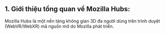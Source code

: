 ## 1. Giới thiệu tổng quan về Mozilla Hubs:
Mozilla Hubs là một nền tảng không gian 3D đa người dùng trên trình duyệt (WebVR/WebXR) mã nguồn mở do
Mozilla phát triển.
